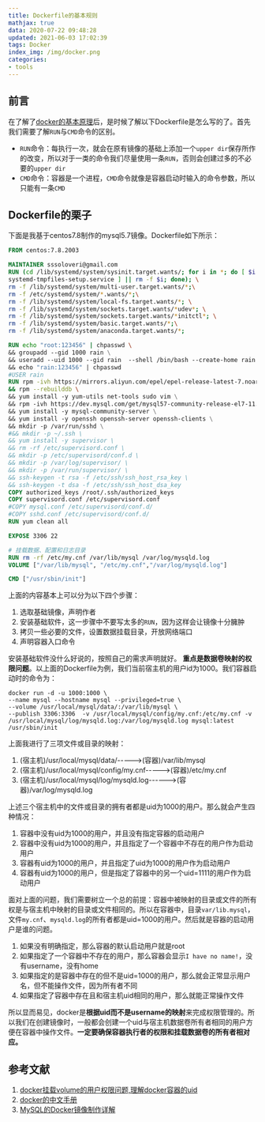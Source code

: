 ```yaml
---
title: Dockerfile的基本规则
mathjax: true
data: 2020-07-22 09:48:28
updated: 2021-06-03 17:02:39
tags: Docker
index_img: /img/docker.png
categories:
- tools
---
```


## 前言

在了解了[docker的基本原理](Docker-filesys-layout.md)后，是时候了解以下Dockerfile是怎么写的了。首先我们需要了解`RUN`与`CMD`命令的区别。

- `RUN`命令：每执行一次，就会在原有镜像的基础上添加一个`upper dir`保存所作的改变，所以对于一类的命令我们尽量使用一条`RUN`，否则会创建过多的不必要的`upper dir`
- `CMD`命令：容器是一个进程，`CMD`命令就像是容器启动时输入的命令参数，所以只能有一条`CMD`

## Dockerfile的栗子

下面是我基于centos7.8制作的mysql5.7镜像。Dockerfile如下所示：

``` Dockerfile
FROM centos:7.8.2003

MAINTAINER sssoloveri@gmail.com
RUN (cd /lib/systemd/system/sysinit.target.wants/; for i in *; do [ $i == \
systemd-tmpfiles-setup.service ] || rm -f $i; done); \
rm -f /lib/systemd/system/multi-user.target.wants/*;\
rm -f /etc/systemd/system/*.wants/*;\
rm -f /lib/systemd/system/local-fs.target.wants/*; \
rm -f /lib/systemd/system/sockets.target.wants/*udev*; \
rm -f /lib/systemd/system/sockets.target.wants/*initctl*; \
rm -f /lib/systemd/system/basic.target.wants/*;\
rm -f /lib/systemd/system/anaconda.target.wants/*;

RUN echo "root:123456" | chpasswd \ 
&& groupadd --gid 1000 rain \
&& useradd --uid 1000 --gid rain  --shell /bin/bash --create-home rain \
&& echo "rain:123456" | chpasswd
#USER rain
RUN rpm -ivh https://mirrors.aliyun.com/epel/epel-release-latest-7.noarch.rpm \
&& rpm --rebuilddb \ 
&& yum install -y yum-utils net-tools sudo vim \
&& rpm -ivh https://dev.mysql.com/get/mysql57-community-release-el7-11.noarch.rpm \
&& yum install -y mysql-community-server \
&& yum install -y openssh openssh-server openssh-clients \
&& mkdir -p /var/run/sshd \
#&& mkdir -p ~/.ssh \
&& yum install -y supervisor \
&& rm -rf /etc/supervisord.conf \
&& mkdir -p /etc/supervisord/conf.d \
&& mkdir -p /var/log/supervisor/ \
&& mkdir -p /var/run/supervisor/ \
&& ssh-keygen -t rsa -f /etc/ssh/ssh_host_rsa_key \
&& ssh-keygen -t dsa -f /etc/ssh/ssh_host_dsa_key
COPY authorized_keys /root/.ssh/authorized_keys
COPY supervisord.conf /etc/supervisord.conf
#COPY mysql.conf /etc/supervisord/conf.d/
#COPY sshd.conf /etc/supervisord/conf.d/
RUN yum clean all

EXPOSE 3306 22

# 挂载数据、配置和日志目录
RUN rm -rf /etc/my.cnf /var/lib/mysql /var/log/mysqld.log
VOLUME ["/var/lib/mysql", "/etc/my.cnf","/var/log/mysqld.log"]

CMD ["/usr/sbin/init"]
```

上面的内容基本上可以分为以下四个步骤：

1. 选取基础镜像，声明作者
2. 安装基础软件，这一步骤中不要写太多的`RUN`，因为这样会让镜像十分臃肿
3. 拷贝一些必要的文件，设置数据挂载目录，开放网络端口
4. 声明容器入口命令

安装基础软件没什么好说的，按照自己的需求声明就好。 **重点是数据卷映射的权限问题**。以上面的Dockerfile为例，我们当前宿主机的用户id为1000。我们容器启动时的命令为：

``` docker
docker run -d -u 1000:1000 \                       
--name mysql --hostname mysql --privileged=true \
--volume /usr/local/mysql/data/:/var/lib/mysql \
--publish 3306:3306  -v /usr/local/mysql/config/my.cnf:/etc/my.cnf -v /usr/local/mysql/log/mysqld.log:/var/log/mysqld.log mysql:latest /usr/sbin/init

```
上面我进行了三项文件或目录的映射：

1. (宿主机)/usr/local/mysql/data/----->(容器)/var/lib/mysql
2. (宿主机)/usr/local/mysql/config/my.cnf----->(容器)/etc/my.cnf
3. (宿主机)/usr/local/mysql/log/mysqld.log------>(容器)/var/log/mysqld.log

上述三个宿主机中的文件或目录的拥有者都是uid为1000的用户。那么就会产生四种情况：

1. 容器中没有uid为1000的用户，并且没有指定容器的启动用户
2. 容器中没有uid为1000的用户，并且指定了一个容器中不存在的用户作为启动用户
3. 容器有uid为1000的用户，并且指定了uid为1000的用户作为启动用户
4. 容器有uid为1000的用户，但是指定了容器中的另一个uid=1111的用户作为启动用户

面对上面的问题，我们需要树立一个总的前提：容器中被映射的目录或文件的所有权是与宿主机中映射的目录或文件相同的。所以在容器中，目录`var/lib.mysql`，文件`my.cnf`、`mysqld.log`的所有者都是uid=1000的用户。然后就是容器的启动用户是谁的问题。

1. 如果没有明确指定，那么容器的默认启动用户就是root
2. 如果指定了一个容器中不存在的用户，那么容器会显示`I have no name!`，没有username，没有home
3. 如果指定的是容器中存在的但不是uid=1000的用户，那么就会正常显示用户名，但不能操作文件，因为所有者不同
4. 如果指定了容器中存在且和宿主机uid相同的用户，那么就能正常操作文件

所以显而易见，docker是**根据uid而不是username的映射**来完成权限管理的。所以我们在创建镜像时，一般都会创建一个uid与宿主机数据卷所有者相同的用户方便在容器中操作文件。**一定要确保容器执行者的权限和挂载数据卷的所有者相对应。**


## 参考文献

1. [docker挂载volume的用户权限问题,理解docker容器的uid](https://www.cnblogs.com/woshimrf/p/understand-docker-uid.html)
2. [docker的中文手册](https://yeasy.gitbook.io/docker_practice/image/dockerfile/workdir)
3. [MySQL的Docker镜像制作详解](http://ghoulich.xninja.org/2018/03/27/how-to-build-and-use-mysql-docker-image/)